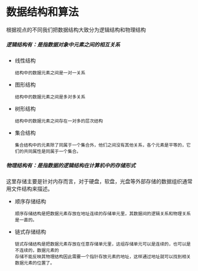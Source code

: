 # 数据结构和算法

根据视点的不同我们把数据结构大致分为逻辑结构和物理结构

##### 逻辑结构有：是指数据对象中元素之间的相互关系
* 线性结构

      结构中的数据元素之间是一对一关系
* 图形结构

      结构中的数据元素之间是多对多关系
* 树形结构

      结构中的数据元素之间存在一对多的层次结构
* 集合结构

      集合结构中的元素除了同属于一个集合外，他们之间没有其他关系，各个元素是平等的，它们的共同属性是同属于一个集合。


##### 物理结构有：是指数据的逻辑结构在计算机中的存储形式

这里存储主要是针对内存而言，对于硬盘，软盘，光盘等外部存储的数据组织通常用文件结构来描述。

* 顺序存储结构

      顺序存储结构是把数据元素存放在地址连续的存储单元里，其数据间的逻辑关系和物理关系是一直的。
* 链式存储结构

      链式存储结构是把数据元素存放在任意存储单元里，这组存储单元可以是连续的，也可以是不连续的，数据元素的
      存储不能反映其物理结构因此需要一个指针存放元素的地址，这样通过地址就可以找到相关数据元素的位置了。
